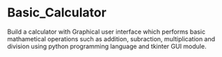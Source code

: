 # Basic_Calculator
Build a calculator with Graphical user interface which performs basic mathametical operations such as addition, subraction, multiplication and division using python programming language and tkinter GUI module.
